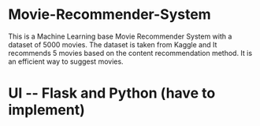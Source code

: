 # Movie-Recommender-System
This is a Machine Learning base Movie Recommender System with a dataset of 5000 movies. The dataset is taken from Kaggle and 
It recommends 5 movies based on the content recommendation method. It is an efficient way to suggest movies.
  
# UI -- Flask and Python (have to implement)
  
